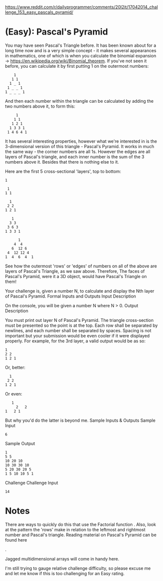 https://www.reddit.com/r/dailyprogrammer/comments/20l2it/17042014_challenge_153_easy_pascals_pyramid/

# (Easy): Pascal's Pyramid

You may have seen Pascal's Triangle before. It has been known about for a long time now and is a very simple concept - it makes several appearances in mathematics, one of which is when you calculate the binomial expansion
-> https://en.wikipedia.org/wiki/Binomial_theorem.
If you've not seen it before, you can calculate it by first putting 1 on the outermost numbers:
```
    1
   1 1
  1 _ 1
 1 _ _ 1
1 _ _ _ 1
```
And then each number within the triangle can be calculated by adding the two numbers above it, to form this:
```
     1
    1 1
   1 2 1
  1 3 3 1
 1 4 6 4 1
```
It has several interesting properties, however what we're interested in is the 3-dimensional version of this triangle - Pascal's Pyramid.
It works in much the same way - the corner numbers are all 1s. However the edges are all layers of Pascal's triangle, and each inner number is the sum of the 3 numbers above it. Besides that there is nothing else to it.

Here are the first 5 cross-sectional 'layers', top to bottom:
```
1

 1
1 1
```
```
  1
 2 2
1 2 1
```
```
   1
  3	3
 3 6 3
1 3 3 1
```
```
      1
    4  4
   6  12 6
 4  12 12 4
1  4  6  4  1
```
See how the outermost 'rows' or 'edges' of numbers on all of the above are layers of Pascal's Triangle, as we saw above. Therefore, The faces of Pascal's Pyramid, were it a 3D object, would have Pascal's Triangle on them!

Your challenge is, given a number N, to calculate and display the Nth layer of Pascal's Pyramid.
Formal Inputs and Outputs
Input Description

On the console, you will be given a number N where N > 0.
Output Description

You must print out layer N of Pascal's Pyramid. The triangle cross-section must be presented so the point is at the top. Each row shall be separated by newlines, and each number shall be separated by spaces. Spacing is not important but your submission would be even cooler if it were displayed properly. For example, for the 3rd layer, a valid output would be as so:
```
1
2 2
1 2 1
```
Or, better:
```
  1
 2 2
1 2 1
```
Or even:
```
   1
     2   2
1   2 1
```
But why you'd do the latter is beyond me.
Sample Inputs & Outputs
Sample Input
```
6
```
Sample Output
```
1
5 5
10 20 10
10 30 30 10
5 20 30 20 5
1 5 10 10 5 1
```
Challenge
Challenge Input
```
14
```
# Notes

There are ways to quickly do this that use the Factorial function
. Also, look at the pattern the 'rows' make in relation to the leftmost and rightmost number and Pascal's triangle.
Reading material on Pascal's Pyramid can be found here

.

Jagged multidimensional arrays will come in handy here.

I'm still trying to gauge relative challenge difficulty, so please excuse me and let me know if this is too challenging for an Easy rating.